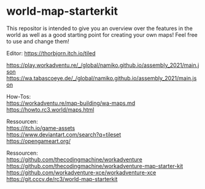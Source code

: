 # world-map-starterkit
  
This repositor is intended to give you an overview over the features in the world as well as a good starting point for creating your own maps! Feel free to use and change them!
  
Editor: https://thorbjorn.itch.io/tiled
  
https://play.workadventu.re/_/global/namiko.github.io/assembly_2021/main.json  
https://wa.tabascoeye.de/_/global/namiko.github.io/assembly_2021/main.json  
  
How-Tos:  
https://workadventu.re/map-building/wa-maps.md  
https://howto.rc3.world/maps.html  
  
Ressourcen:  
https://itch.io/game-assets  
https://www.deviantart.com/search?q=tileset  
https://opengameart.org/  
  
Ressourcen:  
https://github.com/thecodingmachine/workadventure  
https://github.com/thecodingmachine/workadventure-map-starter-kit  
https://github.com/workadventure-xce/workadventure-xce  
https://git.cccv.de/rc3/world-map-starterkit  